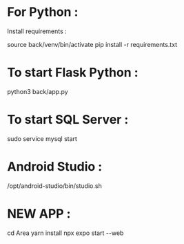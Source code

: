 # For Python :

Install requirements :

source back/venv/bin/activate
pip install -r requirements.txt

# To start Flask Python :

python3 back/app.py

# To start SQL Server :

sudo service mysql start

# Android Studio :

/opt/android-studio/bin/studio.sh


# NEW APP :

cd Area
yarn install
npx expo start --web
